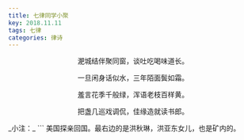 ```yaml
---
title: 七律同学小聚
key: 2018.11.11
tags: 七律
categories: 律诗
---
```


<p align="center">淝城结伴聚同窗，谈吐吃喝味道长。
</p>
<p align="center">一旦闲身话似水，三年陌面鬓如霜。
</p>
<p align="center">羞言花季千般绿，浑语老枝百样黄。
</p>
<p align="center">把盏几巡戏调侃，佳缘造就读书郎。
</p>
_小注：_
```
美国探亲回国。最右边的是洪秋琳，洪亚东女儿，也是矿内的。

```